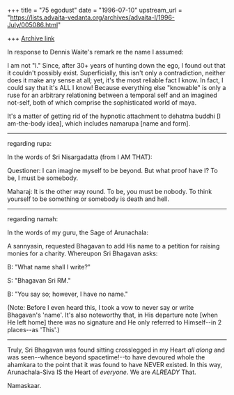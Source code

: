 +++
title = "75 egodust"
date = "1996-07-10"
upstream_url = "https://lists.advaita-vedanta.org/archives/advaita-l/1996-July/005086.html"

+++
[Archive link](https://lists.advaita-vedanta.org/archives/advaita-l/1996-July/005086.html)

In response to Dennis Waite's remark re the name I assumed:

I am not "I."  Since, after 30+ years of hunting down the ego, I found
out that it couldn't possibly exist.  Superficially, this isn't only
a contradiction, neither does it make any sense at all; yet, it's the
most reliable fact I know.  In fact, I could say that it's ALL I know!
Because everything else "knowable" is only a ruse for an arbitrary
relationing between a temporal self and an imagined not-self, both of
which comprise the sophisticated world of maya.

It's a matter of getting rid of the hypnotic attachment to dehatma
buddhi [I am-the-body idea], which includes namarupa [name and form].

*****

regarding rupa:

In the words of Sri Nisargadatta (from I AM THAT):

Questioner: I can imagine myself to be beyond. But what proof have I?
To be, I must be somebody.

Maharaj: It is the other way round. To be, you must be nobody. To think
yourself to be something or somebody is death and hell.

*****

regarding namah:

In the words of my guru, the Sage of Arunachala:

A sannyasin, requested Bhagavan to add His name to a petition for raising
monies for a charity.  Whereupon Sri Bhagavan asks:

B: "What name shall I write?"

S: "Bhagavan Sri RM."

B: "You say so; however, I have no name."

(Note: Before I even heard this, I took a vow to never say or write
Bhagavan's 'name'.  It's also noteworthy that, in His departure note
[when He left home] there was no signature and He only referred to
Himself--in 2 places--as 'This'.)

*****

Truly, Sri Bhagavan was found sitting crosslegged in my Heart *all along*
and was seen--whence beyond spacetime!--to have devoured whole the
ahamkara to the point that it was found to have NEVER existed.  In this
way, Arunachala-Siva IS the Heart of *everyone*.  We are *ALREADY* That.

Namaskaar.

